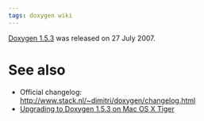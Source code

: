 ```yaml
---
tags: doxygen wiki
---
```


[Doxygen 1.5.3](/wiki/Doxygen_1.5.3) was released on 27 July 2007.

# See also

-   Official changelog: <http://www.stack.nl/~dimitri/doxygen/changelog.html>
-   [Upgrading to Doxygen 1.5.3 on Mac OS X Tiger](/wiki/Upgrading_to_Doxygen_1.5.3_on_Mac_OS_X_Tiger)
